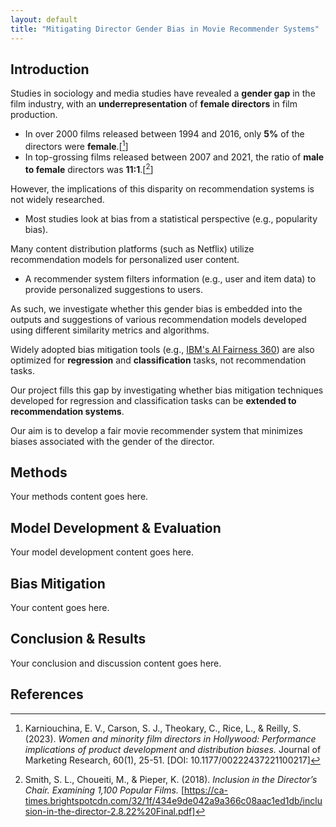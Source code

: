 ```yaml
---
layout: default
title: "Mitigating Director Gender Bias in Movie Recommender Systems"
---
```


## Introduction

Studies in sociology and media studies have revealed a **gender gap** in the film industry, with an **underrepresentation** of **female directors** in film production.
  - In over 2000 films released between 1994 and 2016, only **5%** of the directors were **female**.[[^1]]
  - In top-grossing films released between 2007 and 2021, the ratio of **male to female** directors was **11:1**.[[^2]]

However, the implications of this disparity on recommendation systems is not widely researched.
  - Most studies look at bias from a statistical perspective (e.g., popularity bias).

Many content distribution platforms (such as Netflix) utilize recommendation models for personalized user content.
  - A recommender system filters information (e.g., user and item data) to provide personalized suggestions to users.

As such, we investigate whether this gender bias is embedded into the outputs and suggestions of various recommendation models developed using different similarity metrics and algorithms.

Widely adopted bias mitigation tools (e.g., [IBM's AI Fairness 360](https://aif360.readthedocs.io/en/stable/index.html)) are also optimized for **regression** and **classification** tasks, not recommendation tasks.

Our project fills this gap by investigating whether bias mitigation techniques developed for regression and classification tasks can be **extended to recommendation systems**.

Our aim is to develop a fair movie recommender system that minimizes biases associated with the gender of the director.

## Methods

Your methods content goes here.

## Model Development & Evaluation

Your model development content goes here.

## Bias Mitigation

Your content goes here.

## Conclusion & Results

Your conclusion and discussion content goes here.

## References

[^1]: Karniouchina, E. V., Carson, S. J., Theokary, C., Rice, L., & Reilly, S. (2023). *Women and minority film directors in Hollywood: Performance implications of product development and distribution biases.* Journal of Marketing Research, 60(1), 25-51. [DOI: 10.1177/00222437221100217]

[^2]: Smith, S. L., Choueiti, M., & Pieper, K. (2018). *Inclusion in the Director’s Chair. Examining 1,100 Popular Films.* [https://ca-times.brightspotcdn.com/32/1f/434e9de042a9a366c08aac1ed1db/inclusion-in-the-director-2.8.22%20Final.pdf]

